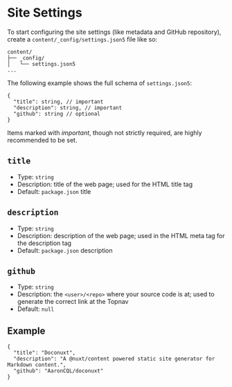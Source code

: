 # Site Settings

To start configuring the site settings (like metadata and GitHub repository), create a `content/_config/settings.json5` file like so:

```
content/
├── _config/
│   └── settings.json5
...
```

The following example shows the full schema of `settings.json5`:

```json{}[settings.json5]
{
  "title": string, // important
  "description": string, // important
  "github": string // optional
}
```

Items marked with *important*, though not strictly required, are highly recommended to be set.

## `title`

- Type: `string`
- Description: title of the web page; used for the HTML title tag
- Default: `package.json` title

## `description`

- Type: `string`
- Description: description of the web page; used in the HTML meta tag for the description tag
- Default: `package.json` description

## `github`

- Type: `string`
- Description: the `<user>/<repo>` where your source code is at; used to generate the correct link at the Topnav
- Default: `null`

## Example

```json{}[settings.json5]
{
  "title": "Doconuxt",
  "description": "A @nuxt/content powered static site generator for Markdown content.",
  "github": "AaronCQL/doconuxt"
}
```